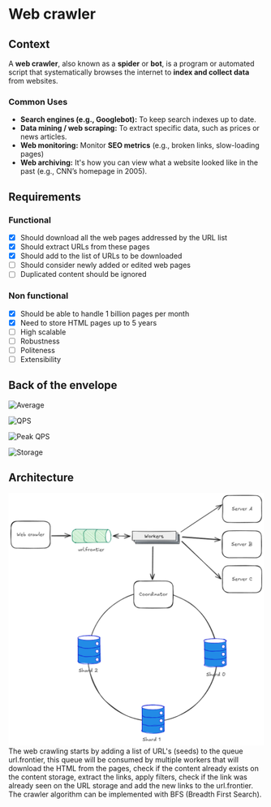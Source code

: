 # Web crawler
## Context
A **web crawler**, also known as a **spider** or **bot**, is a program or automated script that systematically browses the internet to **index and collect data** from websites.
### Common Uses
* **Search engines (e.g., Googlebot):** To keep search indexes up to date.
* **Data mining / web scraping:** To extract specific data, such as prices or news articles.
* **Web monitoring:** Monitor **SEO metrics** (e.g., broken links, slow-loading pages)
* **Web archiving:** It's how you can view what a website looked like in the past (e.g., CNN’s homepage in 2005).
## Requirements
### Functional
- [x] Should download all the web pages addressed by the URL list
- [x] Should extract URLs from these pages
- [x] Should add to the list of URLs to be downloaded
- [ ] Should consider newly added or edited web pages
- [ ] Duplicated content should be ignored
### Non functional
- [x] Should be able to handle 1 billion pages per month
- [x] Need to store HTML pages up to 5 years
- [ ] High scalable
- [ ] Robustness
- [ ] Politeness
- [ ] Extensibility

## Back of the envelope
![Average](https://latex.codecogs.com/png.image?\large&space;\dpi{100}\bg{white}Average\;web\;page\;size=500kb)

![QPS](https://latex.codecogs.com/png.image?\large&space;\dpi{100}\bg{white}QPS=\frac{1billon_{requests/day}}{30_{days}*24_{hours}*3600_{seconds}}\cong400)

![Peak QPS](https://latex.codecogs.com/png.image?\large&space;\dpi{100}\bg{white}QPS_{peak}=2*QPS=800)

![Storage](https://latex.codecogs.com/png.image?\large&space;\dpi{100}\bg{white}Storage\;capacity=1billion_{requests/day}*500kb_{average\;web\;page\;size}*12_{months}*\5_{years}=30_{PB})

## Architecture
![Web crawler](assets/web-crawler.excalidraw.png)
The web crawling starts by adding a list of URL's (seeds) to the queue url.frontier, this queue will be consumed by multiple workers that will download the HTML from the pages, check if the content already exists on the content storage, extract the links, apply filters, check if the link was already seen on the URL storage and add the new links to the url.frontier. The crawler algorithm can be implemented with BFS (Breadth First Search).

